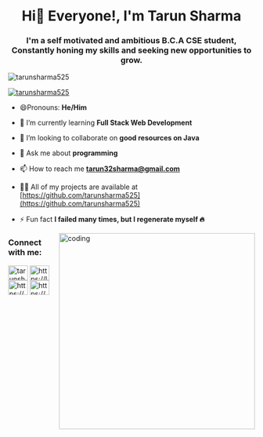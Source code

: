 
<h1 align="center">Hi👋 Everyone!, I'm Tarun Sharma</h1>
<h3 align="center">I'm a self motivated and ambitious B.C.A CSE student, Constantly honing my skills and seeking new opportunities to grow.</h3>

<p align="left"> <img src="https://komarev.com/ghpvc/?username=dkc2006&label=Profile%20views&color=0e75b6&style=flat" alt="tarunsharma525" /> </p>

<p align="left"> <a href="https://github.com/ryo-ma/github-profile-trophy"><img src="https://github-profile-trophy.vercel.app/?username=tarunsharma525" alt="tarunsharma525" /></a> </p>

- 😄Pronouns: **He/Him**

- 🌱 I’m currently learning **Full Stack Web Development**

- 👯 I’m looking to collaborate on **good resources on Java**

- 💬 Ask me about **programming**

- 📫 How to reach me **tarun32sharma@gmail.com**

- 👨‍💻 All of my projects are available at [https://github.com/tarunsharma525](https://github.com/tarunsharma525)

- ⚡ Fun fact **I failed many times, but I regenerate myself 🔥**

<img align="right" alt="coding" width="400" src="https://user-images.githubusercontent.com/55389276/140866485-8fb1c876-9a8f-4d6a-98dc-08c4981eaf70.gif">


<h3 align="left">Connect with me:</h3>
<p align="left">
<a href="https://www.linkedin.com/in/tarunsharma525/" target="blank"><img align="center" src="https://raw.githubusercontent.com/rahuldkjain/github-profile-readme-generator/master/src/images/icons/Social/linked-in-alt.svg" alt="tarunsharma525" height="30" width="40" /></a>
<a href="https://leetcode.com/u/Tarun_sharma12/" target="blank"><img align="center" src="https://raw.githubusercontent.com/rahuldkjain/github-profile-readme-generator/master/src/images/icons/Social/leet-code.svg" alt="https://leetcode.com/u/Tarun_sharma12/" height="30" width="40" /></a>
<a href="https://www.geeksforgeeks.org/user/tarunsharma525/" target="blank"><img align="center" src="https://raw.githubusercontent.com/rahuldkjain/github-profile-readme-generator/master/src/images/icons/Social/geeks-for-geeks.svg" alt="https://www.geeksforgeeks.org/user/tarunsharma525/" height="30" width="40" /></a>
<a href="https://www.hackerrank.com/profile/tarunsharma525" target="blank"><img align="center" src="https://raw.githubusercontent.com/rahuldkjain/github-profile-readme-generator/master/src/images/icons/Social/hackerrank.svg" alt="https://www.hackerrank.com/profile/tarunsharma525" height="30" width="40" /></a>
